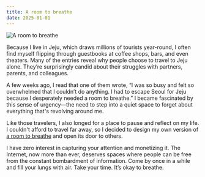 ```yaml
---
title: A room to breathe
date: 2025-01-01
---
```


![A room to breathe](https://bear-images.sfo2.cdn.digitaloceanspaces.com/jagunbae/-5.webp)

Because I live in Jeju, which draws millions of tourists year-round, I often find myself flipping through guestbooks at coffee shops, bars, and even theaters. Many of the entries reveal why people choose to travel to Jeju alone. They’re surprisingly candid about their struggles with partners, parents, and colleagues.

A few weeks ago, I read that one of them wrote, “I was so busy and felt so overwhelmed that I couldn’t do anything. I had to escape Seoul for Jeju because I desperately needed a room to breathe.” I became fascinated by this sense of urgency—the need to step into a quiet space to forget about everything that's revolving around me.

Like those travelers, I also longed for a place to pause and reflect on my life. I couldn't afford to travel far away, so I decided to design my own version of [a room to breathe][1] and open its door to others.

I have zero interest in capturing your attention and monetizing it. The Internet, now more than ever, deserves spaces where people can be free from the constant bombardment of information. Come by once in a while and fill your lungs with air. Take your time. It’s okay to breathe.

[1]:	https://room.kangminsuk.com
